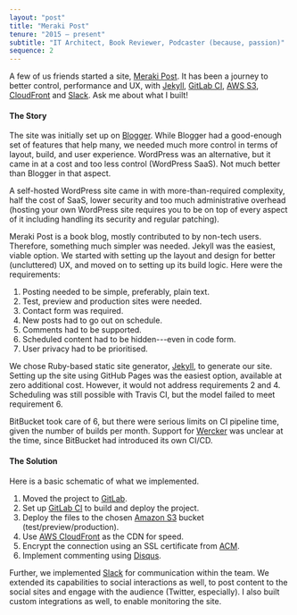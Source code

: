 ```yaml
---
layout: "post"
title: "Meraki Post"
tenure: "2015 – present"
subtitle: "IT Architect, Book Reviewer, Podcaster (because, passion)"
sequence: 2
---
```


A few of us friends started a site, [Meraki Post](https://www.gitlab.com/merakipost/merakipost). It has been a journey to better control, performance and UX, with  [Jekyll](https://jekyllrb.com/), [GitLab CI](https://about.gitlab.com/features/gitlab-ci-cd/), [<span class='small-caps'>AWS</span> S3](https://aws.amazon.com/s3/), [CloudFront](https://aws.amazon.com/cloudfront/) and [Slack](https://slack.com/). Ask me about what I built!
<!--more-->

#### The Story

The site was initially set up on [Blogger](https://www.blogger.com/). While Blogger had a good-enough set of features that help many, we needed much more control in terms of layout, build, and user experience. WordPress was an alternative, but it came in at a cost and too less control (WordPress SaaS). Not much better than Blogger in that aspect.

A self-hosted WordPress site came in with more-than-required complexity, half the cost of SaaS, lower security and too much administrative overhead (hosting your own WordPress site requires you to be on top of every aspect of it including handling its security and regular patching).

Meraki Post is a book blog, mostly contributed to by non-tech users. Therefore, something much simpler was needed. Jekyll was the easiest, viable option. We started with setting up the layout and design for better (uncluttered) UX, and moved on to setting up its build logic. Here were the requirements:

1. Posting needed to be simple, preferably, plain text.
2. Test, preview and production sites were needed.
3. Contact form was required.
4. New posts had to go out on schedule.
5. Comments had to be supported.
6. Scheduled content had to be hidden---even in code form.
7. User privacy had to be prioritised.

We chose Ruby-based static site generator, [Jekyll](https://jekyllrb.com/), to generate our site. Setting up the site using GitHub Pages was the easiest option, available at zero additional cost. However, it would not address requirements 2 and 4. Scheduling was still possible with Travis CI, but the model failed to meet requirement 6.

BitBucket took care of 6, but there were serious limits on CI pipeline time, given the number of builds per month. Support for [Wercker](https://app.wercker.com/) was unclear at the time, since BitBucket had introduced its own <span class='small-caps'>CI/CD</span>.

#### The Solution

Here is a basic schematic of what we implemented.

1. Moved the project to [GitLab](https://www.gitlab.com/).
2. Set up [GitLab CI](https://about.gitlab.com/product/continuous-integration/) to build and deploy the project.
3. Deploy the files to the chosen [Amazon S3](https://aws.amazon.com/s3/) bucket (test/preview/production).
4. Use [<span class='small-caps'>AWS</span> CloudFront](https://aws.amazon.com/cloudfront/) as the <span class='small-caps'>CDN</span> for speed.
5. Encrypt the connection using an <span class='small-caps'>SSL</span> certificate from [<span class='small-caps'>ACM</span>](https://aws.amazon.com/certificate-manager/).
6. Implement commenting using [Disqus](https://disqus.com/).

Further, we implemented [Slack](https://slack.com/) for communication within the team. We extended its capabilities to social interactions as well, to post content to the social sites and engage with the audience (Twitter, especially). I also built custom integrations as well, to enable monitoring the site.
